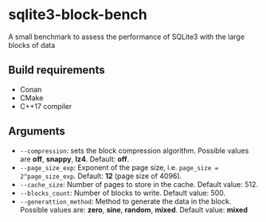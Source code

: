 # sqlite3-block-bench

A small benchmark to assess the performance of SQLite3 with the large blocks of data

## Build requirements

* Conan
* CMake
* C++17 compiler

## Arguments

* `--compression`: sets the block compression algorithm. Possible values are **off**, **snappy**, **lz4**. Default: **off**.
* `--page_size_exp`: Exponent of the page size, i.e. `page_size = 2^page_size_exp`. Default: **12** (page size of 4096).
* `--cache_size`: Number of pages to store in the cache. Default value: 512.
* `--blocks_count`: Number of blocks to write. Default value: 500.
* `--generattion_method`: Method to generate the data in the block. Possible values are: **zero**, **sine**, **random**, **mixed**. Default value: **mixed**


